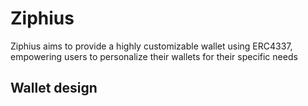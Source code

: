 # Ziphius
Ziphius aims to provide a highly customizable wallet using ERC4337, empowering users to personalize their wallets for
their specific needs

## Wallet design
